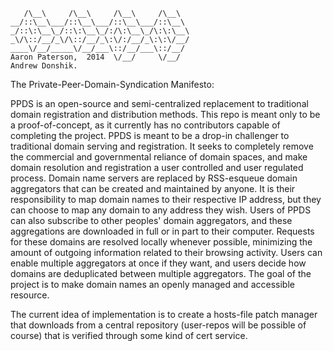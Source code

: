        /\__\     /\__\     /\__\     /\__\
    __/::\__\___/::\__\___/::\__\___/::\__\
    _/::\:\__\_/::\:\__\_/:/\:\__\_/\:\:\__\
    _\/\::/__/_\/\::/__/_\:\/:/__/_\:\:\/__/
    ____\/__/_____\/__/___\::/__/___\::/__/
    Aaron Paterson,  2014  \/__/     \/__/
    Andrew Donshik.

The Private-Peer-Domain-Syndication Manifesto:

PPDS is an open-source and semi-centralized replacement to traditional domain registration and distribution methods. This repo is meant only to be a proof-of-concept, as it currently has no contributors capable of completing the project. PPDS is meant to be a drop-in challenger to traditional domain serving and registration. It seeks to completely remove the commercial and governmental reliance of domain spaces, and make domain resolution and registration a user controlled and user regulated process. Domain name servers are replaced by RSS-esqueue domain aggregators that can be created and maintained by anyone. It is their responsibility to map domain names to their respective IP address, but they can choose to map any domain to any address they wish. Users of PPDS can also subscribe to other peoples' domain aggregators, and these aggregations are downloaded in full or in part to their computer. Requests for these domains are resolved locally whenever possible, minimizing the amount of outgoing information related to their browsing activity. Users can enable multiple aggregators at once if they want, and users decide how domains are deduplicated between multiple aggregators. The goal of the project is to make domain names an openly managed and accessible resource.


The current idea of implementation is to create a hosts-file patch manager that downloads from a central repository (user-repos will be possible of course) that is verified through some kind of cert service.
